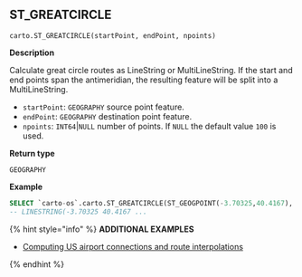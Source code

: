 ## ST_GREATCIRCLE

```sql:signature
carto.ST_GREATCIRCLE(startPoint, endPoint, npoints)
```

**Description**

Calculate great circle routes as LineString or MultiLineString. If the start and end points span the antimeridian, the resulting feature will be split into a MultiLineString.

* `startPoint`: `GEOGRAPHY` source point feature.
* `endPoint`: `GEOGRAPHY` destination point feature.
* `npoints`: `INT64`|`NULL` number of points. If `NULL` the default value `100` is used.

**Return type**

`GEOGRAPHY`

**Example**

``` sql
SELECT `carto-os`.carto.ST_GREATCIRCLE(ST_GEOGPOINT(-3.70325,40.4167), ST_GEOGPOINT(-73.9385,40.6643), 20);
-- LINESTRING(-3.70325 40.4167 ...
```

{% hint style="info" %}
**ADDITIONAL EXAMPLES**

* [Computing US airport connections and route interpolations](/analytics-toolbox-bigquery/examples/computing-us-airport-connections-and-route-interpolations/)

{% endhint %}
